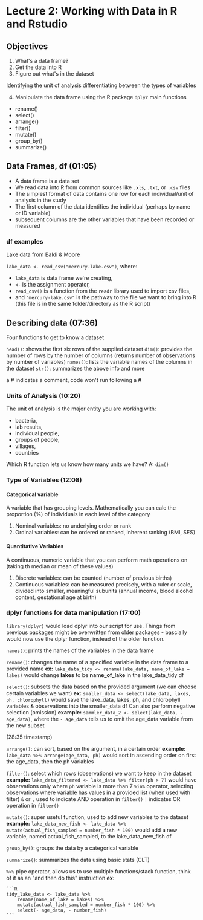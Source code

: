# Lecture 2: Working with Data in R and Rstudio

## Objectives

1. What's a data frame?
2. Get the data into R
3. Figure out what's in the dataset

Identifying the unit of analysis
differentiating between the types of variables

4. Manipulate the data frame using the R package `dplyr` main functions

- rename()
- select()
- arrange()
- filter()
- mutate()
- group_by()
- summarize()

## Data Frames, df (01:05)

- A data frame is a data set
- We read data into R from common sources like `.xls`, `.txt`, or `.csv` files
- The simplest format of data contains one row for each individual/unit of analysis in the study
- The first column of the data identifies the individual (perhaps by name or ID variable)
- subsequent columns are the other variables that have been recorded or measured

### df examples

Lake data from Baldi & Moore

`lake_data <- read_csv("mercury-lake.csv")`, where:

- `lake_data` is data frame we're creating, 
- `<-` is the assignment operator,
- `read_csv()` is a function from the `readr` library used to import csv files,
- and `"mercury-lake.csv"` is the pathway to the file we want to bring into R (this file is in the same folder/directory as the R script)

## Describing data (07:36)

Four functions to get to know a dataset

`head()`: shows the first six rows of the supplied dataset
`dim()`: provides the number of rows by the number of columns (returns number of observations by number of variables)
`names()`: lists the variable names of the columns in the dataset
`str()`: summarizes the above info and more

a # indicates a comment, code won't run following a #

### Units of Analysis (10:20)

The unit of analysis is the major entity you are working with:

- bacteria,
- lab results,
- individual people,
- groups of people,
- villages,
- countries

Which R function lets us know how many units we have? A: `dim()`

### Type of Variables (12:08)

#### Categorical variable

A variable that has grouping levels. Mathematically you can calc the proportion (%) of individuals in each level of the category

1. Nominal variables: no underlying order or rank
2. Ordinal variables: can be ordered or ranked, inherent ranking (BMI, SES)

#### Quantitative Variables

A continuous, numeric variable that you can perform math operations on (taking th median or mean of these values)

1. Discrete variables: can be counted (number of previous births)
2. Continuous variables: can be measured precisely, with a ruler or scale, divided into smaller, meaningful subunits (annual income, blood alcohol content, gestational age at birth)

### dplyr functions for data manipulation (17:00)

`library(dplyr)` would load dplyr into our script for use. Things from previous packages might be overwritten from older packages - bascially would now use the dplyr function, instead of the older function.

`names()`: prints the names of the variables in the data frame

`rename()`: changes the name of a specified variable in the data frame to a provided name
    **ex:** `lake_data_tidy <- rename(lake_data, name_of_lake = lakes)` would change **lakes** to be **name_of_lake** in the lake_data_tidy df

`select()`: subsets the data based on the provided argument (we can choose certain variables we want)
    **ex:** `smaller_data <- select(lake_data, lakes, ph, chlorophyll)` would save the lake_data, lakes, ph, and chlorophyll variables & observations into the smaller_data df
    Can also perform negative selection (omission)
    **example:** `sammler_data_2 <- select(lake_data, - age_data)`, where the `- age_data` tells us to omit the age_data variable from the new subset

(28:35 timestamp)

`arrange()`: can sort, based on the argument, in a certain order
    **example:** `lake_data %>% arrange(age_data, ph)` would sort in ascending order on first the age_data, then the ph variables

`filter()`: select which rows (observations) we want to keep in the dataset
    **example:** `lake_data_filtered <- lake_data %>% filter(ph > 7)` would have observations only where `ph` variable is more than 7
    `%in%` operator, selecting observations where variable has values in a provided list (when used with filter)
    `&` or `,` used to indicate AND operation in `filter()`
    `|` indicates OR operation in `filter()`


`mutate()`: super useful function, used to add new variables to the dataset
    **example:** `lake_data_new_fish <- lake_data %>% mutate(actual_fish_sampled = number_fish * 100)` would add a new variable, named actual_fish_sampled, to the lake_data_new_fish df

`group_by()`: groups the data by a categorical variable

`summarize()`: summarizes the data using basic stats (CLT)

`%>%` pipe operator, allows us to use multiple functions/stack function, think of it as an "and then do this" instruction
    **ex:**

    ```R
    tidy_lake_data <- lake_data %>%
        rename(name_of_lake = lakes) %>%
        mutate(actual_fish_sampled = number_fish * 100) %>%
        select(- age_data, - number_fish)
    ```

